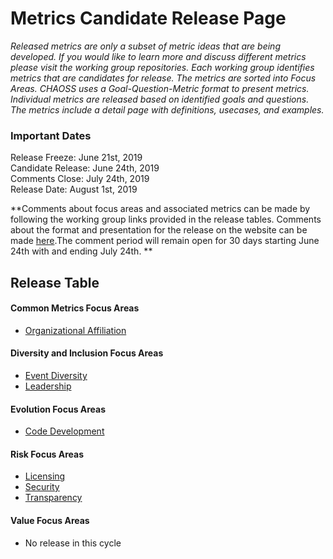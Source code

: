 # Metrics Candidate Release Page

*Released metrics are only a subset of metric ideas that are being developed. If you would like to learn more and discuss different metrics please visit the working group repositories. Each working group identifies metrics that are candidates for release. The metrics are sorted into Focus Areas. CHAOSS uses a Goal-Question-Metric format to present metrics. Individual metrics are released based on identified goals and questions. The metrics include a detail page with definitions, usecases, and examples.*  

### Important Dates
Release Freeze: June 21st, 2019  
Candidate Release: June 24th, 2019  
Comments Close: July 24th, 2019  
Release Date: August 1st, 2019  

**Comments about focus areas and associated metrics can be made by following the working group links provided in the release tables. Comments about the format and presentation for the release on the website can be made [here](https://github.com/chaoss/website/issues/182).The comment period will remain open for 30 days starting June 24th with and ending July 24th. ** 

## Release Table
#### Common Metrics Focus Areas
* [Organizational Affiliation](#user-content-focus-area---organizational-affiliation)
#### Diversity and Inclusion Focus Areas
* [Event Diversity](#user-content-focus-area---event-diversity)
* [Leadership](#user-content-focus-area---leadership)
#### Evolution Focus Areas
* [Code Development](#user-content-focus-area---code-development)
#### Risk Focus Areas
* [Licensing](#user-content-focus-area---licensing)
* [Security](#user-content-focus-area---security)
* [Transparency](#user-content---transparency)
#### Value Focus Areas
* No release in this cycle

